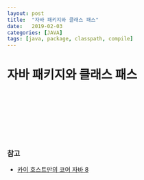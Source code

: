 ```yaml
---
layout: post
title:  "자바 패키지와 클래스 패스"
date:   2019-02-03
categories: [JAVA]
tags: [java, package, classpath, compile]
---
```


# 자바 패키지와 클래스 패스



<br/><br/><br/><br/>
---
### 참고
- [카이 호스트만의 코어 자바 8](http://www.yes24.co.kr/24/goods/23449538)
